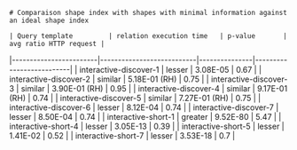 
    # Comparaison shape index with shapes with minimal information against an ideal shape index
    
    | Query template         | relation execution time   | p-value       |   avg ratio HTTP request |
|------------------------|---------------------------|---------------|--------------------------|
| interactive-discover-1 | lesser                    | 3.08E-05      |                     0.67 |
| interactive-discover-2 | similar                   | 5.18E-01 (RH) |                     0.75 |
| interactive-discover-3 | similar                   | 3.90E-01 (RH) |                     0.95 |
| interactive-discover-4 | similar                   | 9.17E-01 (RH) |                     0.74 |
| interactive-discover-5 | similar                   | 7.27E-01 (RH) |                     0.75 |
| interactive-discover-6 | lesser                    | 8.12E-04      |                     0.74 |
| interactive-discover-7 | lesser                    | 8.50E-04      |                     0.74 |
| interactive-short-1    | greater                   | 9.52E-80      |                     5.47 |
| interactive-short-4    | lesser                    | 3.05E-13      |                     0.39 |
| interactive-short-5    | lesser                    | 1.41E-02      |                     0.52 |
| interactive-short-7    | lesser                    | 3.53E-18      |                     0.7  |
    